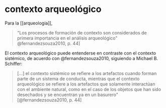 # contexto arqueológico
Para la [[arqueologia]],

>"Los procesos de formación de contexto son considerados de primera importancia en el análisis arqueológico" @fernandezsouza2010, p. 44\]

El contexto arqueológico puede entenderse en contraste con el contexto sistémico, de acuerdo con @fernandezsouza2010, siguiendo a Michael B. Schiffer:

>\[...\] el contexto sistémico se refiere a los artefactos cuando forman parte de un sistema de conducta, mientras que el contexto arqueológico se refiere a los artefactos que solamente interactúan con el ambiente natural, como en el caso de los objetos que han sido desechados y se encuentran ya en un basurero" \[@fernandezsouza2010, p. 44\]